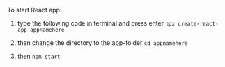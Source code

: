 To start React app:
1. type the following code in terminal and press enter
`npx create-react-app appnamehere`

2. then change the directory to the app-folder 
`cd appnamehere`
3. then 
`npm start`


